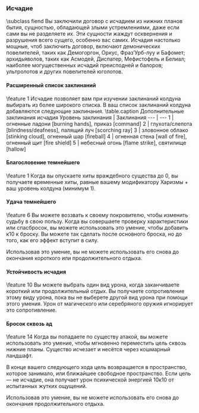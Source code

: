 ### Исчадие
\subclass fiend
Вы заключили договор с исчадием из нижних планов бытия, сущностью, обладающей злыми устремлениями, даже если сами вы не разделяете их. Эти сущности жаждут осквернения и разрушения всего сущего, особенно вас самих. Исчадия настолько мощные, чтоб заключить договор, включают демонических повелителей, таких как Демогоргон, Оркус, Фраз’Урб-луу и Бафомет; архидьяволов, таких как Асмодей, Диспатер, Мефистофель и Белиал; наиболее могущественных исчадий преисподней и балоров; ультролотов и других повелителей юголотов.

#### Расширенный список заклинаний
\feature 1
Исчадие позволяет вам при изучении заклинаний колдуна выбирать из более широкого списка. В ваш список заклинаний колдуна добавляются следующие заклинания.
\table.caption Дополнительные заклинания исчадия
Уровень заклинания | Заклинания
--- | ---
1 | огненные ладони [burning hands], приказ [command]
2 | глухота/слепота [blindness/deafness], палящий луч [scorching ray]
3 | зловонное облако [stinking cloud], огненный шар [fireball]
4 | огненная стена [wall of fire], огненный щит [fire shield]
5 | небесный огонь [flame strike], святилище [hallow]

#### Благословение темнейшего
\feature 1
Когда вы опускаете хиты враждебного существа до 0, вы получаете временные хиты, равные вашему модификатору Харизмы + ваш уровень колдуна (минимум 1).

#### Удача темнейшего
\feature 6
Вы можете воззвать к своему покровителю, чтобы изменить судьбу в свою пользу. Когда вы совершаете проверку характеристики или спасбросок, вы можете использовать это умение, чтобы добавить к10 к броску. Вы можете так сделать после основного броска, но до того, как его эффект вступит в силу.

Использовав это умение, вы не можете использовать его снова до окончания короткого или продолжительного отдыха.

#### Устойчивость исчадия
\feature 10
Вы можете выбрать один вид урона, когда заканчиваете короткий или продолжительный отдых. Вы получаете сопротивление этому виду урона, пока вы не выберете другой вид урона при помощи этого умения. Урон от магического или серебряного оружия игнорирует это сопротивление.

#### Бросок сквозь ад
\feature 14
Когда вы попадаете по существу атакой, вы можете использовать это умение, чтобы мгновенно переместить цель сквозь нижние планы. Существо исчезает и несётся через кошмарный ландшафт.

В конце вашего следующего хода цель возвращается в пространство, которое занимало, или ближайшее свободное пространство. Если цель — не исчадие, она получает урон психической энергией 10к10 от испытанных жутких ощущений.

Использовав это умение, вы не можете использовать его снова до окончания продолжительного отдыха.
